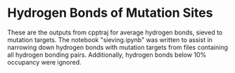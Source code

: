 # Hydrogen Bonds of Mutation Sites

These are the outputs from cpptraj for average hydrogen bonds, sieved to mutation targets. The notebook "sieving.ipynb" was written to assist in narrowing down hydrogen bonds with mutation targets from files containing all hydrogen bonding pairs. Additionally, hydrogen bonds below 10% occupancy were ignored.
